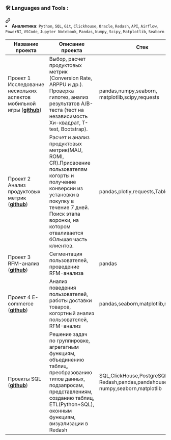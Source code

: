 <div class="markdown-heading" dir="auto"><h3 tabindex="-1" class="heading-element" dir="auto">🛠️ Languages and Tools :</h3><a id="user-content-️-languages-and-tools-" class="anchor" aria-label="Permalink: 🛠️ Languages and Tools :" href="#️-languages-and-tools-"><svg class="octicon octicon-link" viewBox="0 0 16 16" version="1.1" width="16" height="16" aria-hidden="true"><path d="m7.775 3.275 1.25-1.25a3.5 3.5 0 1 1 4.95 4.95l-2.5 2.5a3.5 3.5 0 0 1-4.95 0 .751.751 0 0 1 .018-1.042.751.751 0 0 1 1.042-.018 1.998 1.998 0 0 0 2.83 0l2.5-2.5a2.002 2.002 0 0 0-2.83-2.83l-1.25 1.25a.751.751 0 0 1-1.042-.018.751.751 0 0 1-.018-1.042Zm-4.69 9.64a1.998 1.998 0 0 0 2.83 0l1.25-1.25a.751.751 0 0 1 1.042.018.751.751 0 0 1 .018 1.042l-1.25 1.25a3.5 3.5 0 1 1-4.95-4.95l2.5-2.5a3.5 3.5 0 0 1 4.95 0 .751.751 0 0 1-.018 1.042.751.751 0 0 1-1.042.018 1.998 1.998 0 0 0-2.83 0l-2.5 2.5a1.998 1.998 0 0 0 0 2.83Z"></path></svg></a></div>
<li><strong>Аналитика</strong>: <code>Python</code>, <code>SQL</code>, <code>Git</code>, <code>Clickhouse</code>, <code>Oracle</code>, <code>Redash</code>, <code>API</code>, <code>Airflow</code>, <code>PowerBI</code>, <code>VSCode</code>, <code>Jupyter Notebook</code>, <code>Pandas</code>, <code>Numpy</code>, <code>Scipy</code>, <code>Matplotlib</code>, <code>Seaborn</code>
</li>
</ul>

<markdown-accessiblity-table data-catalyst=""><table>
<thead>
<tr>
<th>Название проекта</th>
<th>Описание проекта</th>
<th>Стек</th>
</tr>
</thead>
<tbody>
<tr>
<td>Проект 1  Исследование нескольких аспектов мобильной игры  (<strong><a href="https://github.com/vickiticy/for_project_1">github</a></strong>)</td>
<td>Выбор, расчет продуктовых метрик (Conversion Rate, ARPPU и др.). Проверка гипотез, анализ результатов А/B-теста (тест на независимость Хи-квадрат, T-test, Bootstrap).</td>
<td>pandas,numpy,seaborn,  matplotlib,scipy,requests</td>
</tr>
<tr>
<td>Проект 2 Анализ продуктовых метрик  (<strong><a href="https://github.com/vickiticy/for_project_2">github</a></strong>)</td>
<td>Расчет и анализ продуктовых метрик(MAU, ROMI, CR).Присвоение пользователям когорты и получение конверсии из установки в покупку в течение 7 дней. Поиск этапа воронки, на котором отваливается бОльшая часть клиентов.</td>
<td>pandas,plotly,requests,Tableau</td>
</tr>
<tr>
<td>Проект 3 RFM-анализ  (<strong><a href="https://github.com/vickiticy/for_project_3">github</a></strong>)</td>
<td>Сегментация пользователей, проведение RFM-анализа</td>
<td>pandas</td>
</tr>
<tr>
<td>Проект 4 E-commerce  (<strong><a href="https://github.com/vickiticy/for_project_4">github</a></strong>)</td>
<td>Анализ поведения пользователей, работы доставки товаров, когортный анализ пользователей, RFM-анализ</td>
<td>pandas,seaborn,matplotlib,requests</td>
</tr>
<tr>
<td>Проекты SQL  (<strong><a href="https://github.com/vickiticy/for_SQL">github</a></strong>)</td>
<td>Решение задач по группировке, агрегатным функциям, объединению таблиц, преобразованию типов данных, подзапросам, представлениям, созданию таблиц, ETL(Python+SQL), оконным функциям, визуализации в Redash</td>
<td>SQL,ClickHouse,PostgreSQL,  Redash,pandas,pandahouse,  numpy,seaborn,matplotlib</td>
</tr>
</tbody>
</table></markdown-accessiblity-table>
      

